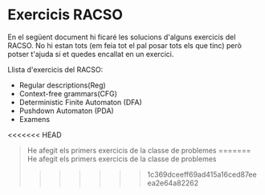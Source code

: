 # Exercicis RACSO

En el següent document hi ficaré les solucions d'alguns exercicis del RACSO. No hi estan tots (em feia tot el pal posar tots els que tinc) però potser t'ajuda si et quedes encallat en un exercici. 

Llista d'exercicis del RACSO: 
- Regular descriptions(Reg)
- Context-free grammars(CFG)
- Deterministic Finite Automaton (DFA)
- Pushdown Automaton (PDA)
- Examens

<<<<<<< HEAD
> He afegit els primers exercicis de la classe de problemes
=======
> He afegit els primers exercicis de la classe de problemes
>>>>>>> 1c369dceeff69ad415a16ced87eeea2e64a82262
